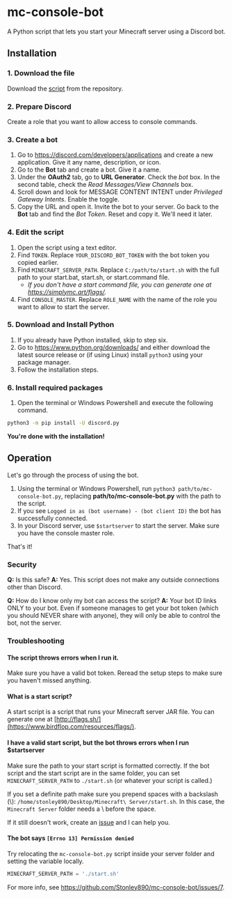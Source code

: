 # mc-console-bot
A Python script that lets you start your Minecraft server using a Discord bot.

## Installation
### 1. Download the file
Download the [script](mc-console-bot.py) from the repository.

### 2. Prepare Discord
Create a role that you want to allow access to console commands.

### 3. Create a bot
1. Go to https://discord.com/developers/applications and create a new application. Give it any name, description, or icon.
2. Go to the **Bot** tab and create a bot. Give it a name.
3. Under the **OAuth2** tab, go to **URL Generator**. Check the _bot_ box. In the second table, check the _Read Messages/View Channels_ box.
4. Scroll down and look for MESSAGE CONTENT INTENT under _Privileged Gateway Intents_. Enable the toggle.
5. Copy the URL and open it. Invite the bot to your server. Go back to the **Bot** tab and find the _Bot Token_. Reset and copy it. We'll need it later.

### 4. Edit the script
1. Open the script using a text editor.
2. Find `TOKEN`. Replace `YOUR_DISCORD_BOT_TOKEN` with the bot token you copied earlier.
3. Find `MINECRAFT_SERVER_PATH`. Replace `C:/path/to/start.sh` with the full path to your start.bat, start.sh, or start.command file.
   - _If you don't have a start command file, you can generate one at https://simplymc.art/flags/._
4. Find `CONSOLE_MASTER`. Replace `ROLE_NAME` with the name of the role you want to allow to start the server.

### 5. Download and Install Python
1. If you already have Python installed, skip to step six.
2. Go to https://www.python.org/downloads/ and either download the latest source release or (if using Linux) install `python3` using your package manager.
3. Follow the installation steps.

### 6. Install required packages
1. Open the terminal or Windows Powershell and execute the following command.
```bash
python3 -m pip install -U discord.py
```

**You're done with the installation!**

## Operation
Let's go through the process of using the bot.

1. Using the terminal or Windows Powershell, run `python3 path/to/mc-console-bot.py`, replacing **path/to/mc-console-bot.py** with the path to the script.
2. If you see `Logged in as (bot username) - (bot client ID)` the bot has successfully connected.
3. In your Discord server, use `$startserver` to start the server. Make sure you have the console master role.

That's it!

### Security
**Q:** Is this safe?
**A:** Yes. This script does not make any outside connections other than Discord.

**Q:** How do I know only my bot can access the script?
**A:** Your bot ID links ONLY to your bot. Even if someone manages to get your bot token (which you should NEVER share with anyone), they will only be able to control the bot, not the server.

### Troubleshooting
#### **The script throws errors when I run it.**
Make sure you have a valid bot token. Reread the setup steps to make sure you haven't missed anything.
#### **What is a start script?**
A start script is a script that runs your Minecraft server JAR file. You can generate one at [http://flags.sh/](https://www.birdflop.com/resources/flags/).
#### **I have a valid start script, but the bot throws errors when I run $startserver**
Make sure the path to your start script is formatted correctly. If the bot script and the start script are in the same folder, you can set `MINECRAFT_SERVER_PATH` to `./start.sh` (or whatever your script is called.)

If you set a definite path make sure you prepend spaces with a backslash (\\): `/home/stonley890/Desktop/Minecraft\ Server/start.sh`. In this case, the `Minecraft Server` folder needs a \\ before the space.

If it still doesn't work, create an [issue](https://github.com/Stonley890/mc-console-bot/issues) and I can help you.

#### **The bot says `[Errno 13] Permission denied`**
Try relocating the `mc-console-bot.py` script inside your server folder and setting the variable locally.
```python
MINECRAFT_SERVER_PATH = './start.sh'
```
For more info, see https://github.com/Stonley890/mc-console-bot/issues/7.
